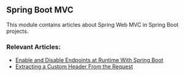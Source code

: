 ## Spring Boot MVC

This module contains articles about Spring Web MVC in Spring Boot projects.

### Relevant Articles:
- [Enable and Disable Endpoints at Runtime With Spring Boot](https://www.baeldung.com/spring-boot-enable-disable-endpoints-at-runtime)
- [Extracting a Custom Header From the Request](https://www.baeldung.com/spring-extract-custom-header-request)
